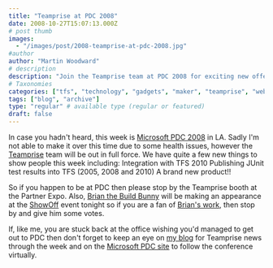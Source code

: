```yaml
---
title: "Teamprise at PDC 2008"
date: 2008-10-27T15:07:13.000Z
# post thumb
images:
  - "/images/post/2008-teamprise-at-pdc-2008.jpg"
#author
author: "Martin Woodward"
# description
description: "Join the Teamprise team at PDC 2008 for exciting new offerings, including TFS integration, while I share updates from afar."
# Taxonomies
categories: ["tfs", "technology", "gadgets", "maker", "teamprise", "web"]
tags: ["blog", "archive"]
type: "regular" # available type (regular or featured)
draft: false
---
```

[](http://www.microsoftpdc.com) In case you hadn't heard, this week is [Microsoft PDC 2008](http://microsoftpdc.com/) in LA.  Sadly I'm not able to make it over this time due to some health issues, however the [Teamprise](http://www.teamprise.com) team will be out in full force.  We have quite a few new things to show people this week including:     Integration with TFS 2010    Publishing JUnit test results into TFS (2005, 2008 and 2010)    A brand new product!!   

So if you happen to be at PDC then please stop by the Teamprise booth at the Partner Expo. Also, [Brian the Build Bunny](http://www.woodwardweb.com/gadgets/000434.html) will be making an appearance at the [ShowOff](http://www.microsoftpdc.com/Social/Contest/ShowOff.aspx) event tonight so if you are a fan of [Brian's work](http://www.woodwardweb.com/gadgets/000434.html), then stop by and give him some votes.  

If, like me, you are stuck back at the office wishing you'd managed to get out to PDC then don't forget to keep an eye on [my blog](http://www.woodwardweb.com/) for Teamprise news through the week and on the [Microsoft PDC site](http://www.microsoftpdc.com/) to follow the conference virtually.